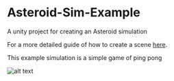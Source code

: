 # Asteroid-Sim-Example
A unity project for creating an Asteroid simulation

For a more detailed guide of how to create a scene [here](https://github.com/m0nologuer/Asteroid-Unity/blob/master/SceneGuide.md).

This example simulation is a simple game of ping pong

![alt text](http://asteroid.zone/static/images/game.png "Logo Title Text 1")
